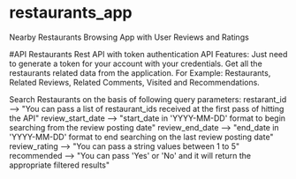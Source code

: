 # restaurants_app
Nearby Restaurants Browsing App with User Reviews and Ratings

#API
Restaurants Rest API with token authentication
API Features:
Just need to generate a token for your account with your credentials.
Get all the restaurants related data from the application. 
For Example: Restaurants, Related Reviews, Related Comments, Visited and Recommendations.

Search Restaurants on the basis of following query parameters:
restarant_id --> "You can pass a list of restaurant_ids received at the first pass of hitting the API"
review_start_date --> "start_date in 'YYYY-MM-DD' format to begin searching from the review posting date"
review_end_date --> "end_date in 'YYYY-MM-DD' format to end searching on the last review posting date"
review_rating --> "You can pass a string values between 1 to 5"
recommended --> "You can pass 'Yes' or 'No' and it will return the appropriate filtered results"
